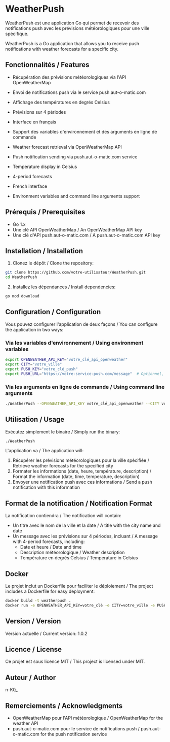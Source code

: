 # WeatherPush

WeatherPush est une application Go qui permet de recevoir des notifications push avec les prévisions météorologiques pour une ville spécifique.

WeatherPush is a Go application that allows you to receive push notifications with weather forecasts for a specific city.

## Fonctionnalités / Features

- Récupération des prévisions météorologiques via l'API OpenWeatherMap
- Envoi de notifications push via le service push.aut-o-matic.com
- Affichage des températures en degrés Celsius
- Prévisions sur 4 périodes
- Interface en français
- Support des variables d'environnement et des arguments en ligne de commande

- Weather forecast retrieval via OpenWeatherMap API
- Push notification sending via push.aut-o-matic.com service
- Temperature display in Celsius
- 4-period forecasts
- French interface
- Environment variables and command line arguments support

## Prérequis / Prerequisites

- Go 1.x
- Une clé API OpenWeatherMap / An OpenWeatherMap API key
- Une clé d'API push.aut-o-matic.com / A push.aut-o-matic.com API key

## Installation / Installation

1. Clonez le dépôt / Clone the repository:
```bash
git clone https://github.com/votre-utilisateur/WeatherPush.git
cd WeatherPush
```

2. Installez les dépendances / Install dependencies:
```bash
go mod download
```

## Configuration / Configuration

Vous pouvez configurer l'application de deux façons / You can configure the application in two ways:

### Via les variables d'environnement / Using environment variables

```bash
export OPENWEATHER_API_KEY="votre_clé_api_openweather"
export CITY="votre_ville"
export PUSH_KEY="votre_clé_push"
export PUSH_URL="https://votre-service-push.com/message"  # Optionnel, par défaut : https://push.aut-o-matic.com/message / Optional, default: https://push.aut-o-matic.com/message
```

### Via les arguments en ligne de commande / Using command line arguments

```bash
./WeatherPush --OPENWEATHER_API_KEY votre_clé_api_openweather --CITY votre_ville --PUSH_KEY votre_clé_push --PUSH_URL https://votre-service-push.com/message
```

## Utilisation / Usage

Exécutez simplement le binaire / Simply run the binary:

```bash
./WeatherPush
```

L'application va / The application will:
1. Récupérer les prévisions météorologiques pour la ville spécifiée / Retrieve weather forecasts for the specified city
2. Formater les informations (date, heure, température, description) / Format the information (date, time, temperature, description)
3. Envoyer une notification push avec ces informations / Send a push notification with this information

## Format de la notification / Notification Format

La notification contiendra / The notification will contain:
- Un titre avec le nom de la ville et la date / A title with the city name and date
- Un message avec les prévisions sur 4 périodes, incluant / A message with 4-period forecasts, including:
  - Date et heure / Date and time
  - Description météorologique / Weather description
  - Température en degrés Celsius / Temperature in Celsius

## Docker

Le projet inclut un Dockerfile pour faciliter le déploiement / The project includes a Dockerfile for easy deployment:

```bash
docker build -t weatherpush .
docker run -e OPENWEATHER_API_KEY=votre_clé -e CITY=votre_ville -e PUSH_KEY=votre_clé weatherpush
```

## Version / Version

Version actuelle / Current version: 1.0.2

## Licence / License

Ce projet est sous licence MIT / This project is licensed under MIT.

## Auteur / Author

n-K0_

## Remerciements / Acknowledgments

- OpenWeatherMap pour l'API météorologique / OpenWeatherMap for the weather API
- push.aut-o-matic.com pour le service de notifications push / push.aut-o-matic.com for the push notification service 